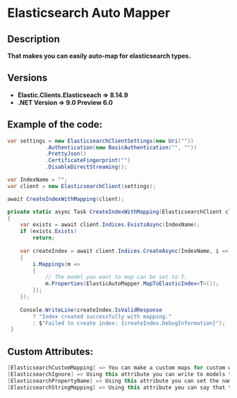# Elasticsearch Auto Mapper

## Description
**That makes you can easily auto-map for elasticsearch types.**

## Versions
- **Elastic.Clients.Elasticseach => 8.14.9**
- **.NET Version => 9.0 Preview 6.0**

## Example of the code:

```csharp
var settings = new ElasticsearchClientSettings(new Uri(""))
            .Authentication(new BasicAuthentication("", ""))
            .PrettyJson()
            .CertificateFingerprint("")
            .DisableDirectStreaming();

var IndexName = "";
var client = new ElasticsearchClient(settings);

await CreateIndexWithMapping(client);

private static async Task CreateIndexWithMapping(ElasticsearchClient client)
{
    var exists = await client.Indices.ExistsAsync(IndexName);
    if (exists.Exists)
        return;
    
    var createIndex = await client.Indices.CreateAsync(IndexName, i =>
    {
        i.Mappings(m =>
        {
            // The model you want to map can be set to T.
            m.Properties(ElasticAutoMapper.MapToElasticIndex<T>()); 
        });
    });
    
    Console.WriteLine(createIndex.IsValidResponse
        ? "Index created successfully with mapping."
        : $"Failed to create index: {createIndex.DebugInformation}");
 }
```

## Custom Attributes:
```csharp
[ElasticsearchCustomMapping] => You can make a custom maps for custom wishes.
[ElasticsearchIgnore] => Using this attribute you can write to models that you do not want to be processed.
[ElasticsearchPropertyName] => Using this attribute you can set the name of the object in your model without SneakCase.
[ElasticsearchStringMapping] => Using this attribute you can say that the object in your model is a TextProperty.
```
